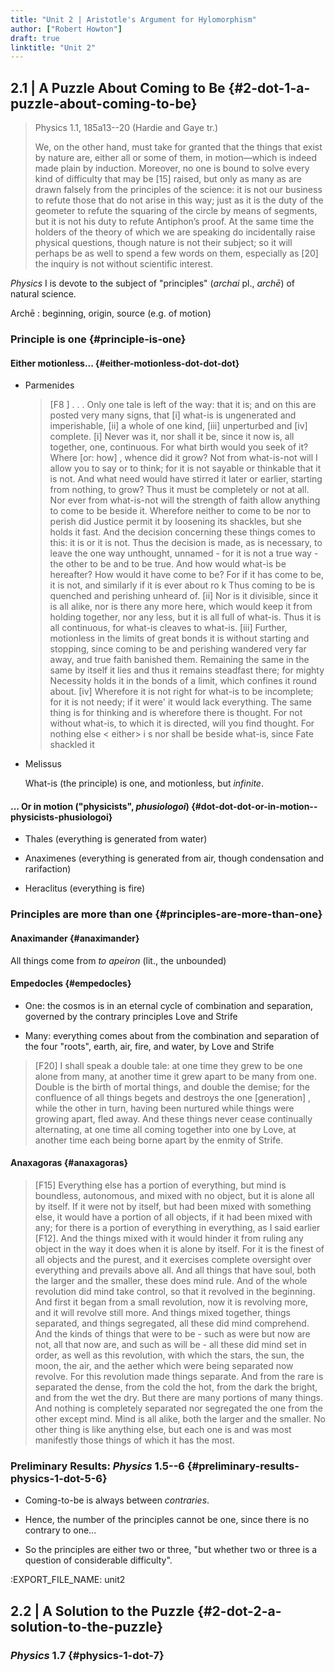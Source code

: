 ```yaml
---
title: "Unit 2 | Aristotle's Argument for Hylomorphism"
author: ["Robert Howton"]
draft: true
linktitle: "Unit 2"
---
```


## 2.1 | A Puzzle About Coming to Be {#2-dot-1-a-puzzle-about-coming-to-be}

>
>
> Physics 1.1, 185a13--20 (Hardie and Gaye tr.)
>
> We, on the other hand, must take for granted that the things
> that exist by nature are, either all or some of them, in
> motion—which is indeed made plain by induction. Moreover,
> no one is bound to solve every kind of difficulty that may be
> [15] raised, but only as many as are drawn falsely from the
> principles of the science: it is not our business to refute those
> that do not arise in this way; just as it is the duty of the
> geometer to refute the squaring of the circle by means of
> segments, but it is not his duty to refute Antiphon’s proof. At
> the same time the holders of the theory of which we are
> speaking do incidentally raise physical questions, though
> nature is not their subject; so it will perhaps be as well to
> spend a few words on them, especially as [20] the inquiry is
> not without scientific interest.

_Physics_ I is devote to the subject of "principles" (_archai_ pl., _archē_) of natural science.

Archē
: beginning, origin, source (e.g. of motion)


### Principle is one {#principle-is-one}


#### Either motionless... {#either-motionless-dot-dot-dot}

<!--list-separator-->

-  Parmenides

    >
    >
    > [F8 ] . . . Only one tale is left of the way:
    > that it is; and on this are posted
    > very many signs, that [i] what-is is ungenerated and imperishable,
    > [ii] a whole of one kind, [iii] unperturbed and [iv] complete.
    > [i] Never was it, nor shall it be, since it now is, all together,
    > one, continuous. For what birth would you seek of it?
    > Where [or: how] , whence did it grow? Not from what-is-not will I
    > allow
    > you to say or to think; for it is not sayable or thinkable
    > that it is not. And what need would have stirred it
    > later or earlier, starting from nothing, to grow?
    > Thus it must be completely or not at all.
    > Nor ever from what-is-not will the strength of faith allow
    > anything to come to be beside it. Wherefore neither to come to be
    > nor to perish did Justice permit it by loosening its shackles,
    > but she holds it fast. And the decision concerning these things
    > comes to this:
    > it is or it is not. Thus the decision is made, as is necessary,
    > to leave the one way unthought, unnamed - for it is not a true
    > way - the other to be and to be true.
    > And how would what-is be hereafter? How would it have come
    > to be?
    > For if it has come to be, it is not, and similarly if it is ever about
    > ro k
    > Thus coming to be is quenched and perishing unheard of.
    > [ii] Nor is it divisible, since it is all alike,
    > nor is there any more here, which would keep it from holding
    > together,
    > nor any less, but it is all full of what-is.
    > Thus it is all continuous, for what-is cleaves to what-is.
    > [iii] Further, motionless in the limits of great bonds
    > it is without starting and stopping, since coming to be and
    > perishing
    > wandered very far away, and true faith banished them.
    > Remaining the same in the same by itself it lies
    > and thus it remains steadfast there; for mighty Necessity
    > holds it in the bonds of a limit, which confines it round about.
    > [iv] Wherefore it is not right for what-is to be incomplete;
    > for it is not needy; if it were' it would lack everything.
    > The same thing is for thinking and is wherefore there is thought.
    > For not without what-is, to which it is directed,
    > will you find thought. For nothing else < either> i s nor shall be
    > beside what-is, since Fate shackled it

<!--list-separator-->

-  Melissus

    What-is (the principle) is one, and motionless, but _infinite_.


#### ... Or in motion ("physicists", _phusiologoi_) {#dot-dot-dot-or-in-motion--physicists-phusiologoi}

<!--list-separator-->

-  Thales (everything is generated from water)

<!--list-separator-->

-  Anaximenes (everything is generated from air, though condensation and rarifaction)

<!--list-separator-->

-  Heraclitus (everything is fire)


### Principles are more than one {#principles-are-more-than-one}


#### Anaximander {#anaximander}

All things come from _to apeiron_ (lit., the unbounded)


#### Empedocles {#empedocles}

-   One: the cosmos is in an eternal cycle of combination and separation, governed by the contrary principles Love and Strife

-   Many: everything comes about from the combination and separation of the four "roots", earth, air, fire, and water, by Love and Strife

>
>
> [F20] I shall speak a double tale: at one time they grew to be one alone
> from many, at another time it grew apart to be many from one.
> Double is the birth of mortal things, and double the demise;
> for the confluence of all things begets and destroys the one [generation] ,
> while the other in turn, having been nurtured while things were
> growing apart, fled away.
> And these things never cease continually alternating,
> at one time all coming together into one by Love,
> at another time each being borne apart by the enmity of Strife.


#### Anaxagoras {#anaxagoras}

>
>
>  [F15] Everything else has a portion of everything, but mind is boundless,
> autonomous, and mixed with no object, but it is alone all by itself. If it were
> not by itself, but had been mixed with something else, it would have a portion
> of all objects, if it had been mixed with any; for there is a portion of everything
> in everything, as I said earlier [F12]. And the things mixed with it would hinder
> it from ruling any object in the way it does when it is alone by itself. For it
> is the finest of all objects and the purest, and it exercises complete oversight
> over everything and prevails above all. And all things that have soul, both the
> larger and the smaller, these does mind rule. And of the whole revolution did
> mind take control, so that it revolved in the beginning. And first it began from
> a small revolution, now it is revolving more, and it will revolve still more. And
> things mixed together, things separated, and things segregated, all these did
> mind comprehend. And the kinds of things that were to be - such as were but
> now are not, all that now are, and such as will be - all these did mind set in
> order, as well as this revolution, with which the stars, the sun, the moon, the
> air, and the aether which were being separated now revolve. For this revolution
> made things separate. And from the rare is separated the dense, from the cold
> the hot, from the dark the bright, and from the wet the dry. But there are many
> portions of many things. And nothing is completely separated nor segregated
> the one from the other except mind. Mind is all alike, both the larger and the
> smaller. No other thing is like anything else, but each one is and was most
> manifestly those things of which it has the most.


### Preliminary Results: _Physics_ 1.5--6 {#preliminary-results-physics-1-dot-5-6}

-   Coming-to-be is always between _contraries_.

-   Hence, the number of the principles cannot be one, since there is no contrary to one...

-   So the principles are either two or three, "but whether two or three is a question of considerable difficulty".

:EXPORT\_FILE\_NAME: unit2


## 2.2 | A Solution to the Puzzle {#2-dot-2-a-solution-to-the-puzzle}


### _Physics_ 1.7 {#physics-1-dot-7}
